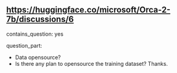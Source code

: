 ## https://huggingface.co/microsoft/Orca-2-7b/discussions/6

contains_question: yes

question_part: 
- Data opensource?
- Is there any plan to opensource the training dataset? Thanks.